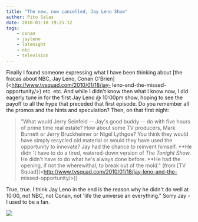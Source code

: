 ```yaml
---
title: "The new, now cancelled, Jay Leno Show"
author: Pito Salas
date: 2010-01-18 19:25:12
tags:
    - conan
    - jayleno
    - latenight
    - nbc
    - television
---
```



Finally I found someone expressing what I have been thinking about [the fracas
about NBC, Jay Leno, Conan O'Brien](<http://www.tvsquad.com/2010/01/18/jay-
leno-and-the-missed-opportunity/>) etc. etc. And while I didn't know then what
I know now, I did eagerly tune in for the first Jay Leno @ 10:00pm show,
hoping to see the payoff to all the hype that preceded that first episode. Do
you remember all the promos and the hints and speculation? Then, on that first
night:

> "What would Jerry Seinfeld -- Jay's good buddy -- do with five hours of
> prime time real estate? How about some TV producers, Mark Burnett or Jerry
> Bruckheimer or Nigel Lythgoe? You think they would have simply recycled old
> material or would they have used the opportunity to innovate? Jay had the
> chance to reinvent himself. **He didn 't have to do a tired, watered-down
> version of _The Tonight Show_. He didn't have to do what he's always done
> before. **He had the opening, if not the wherewithal, to break out of the
> mold." (from [TV Squad](<http://www.tvsquad.com/2010/01/18/jay-leno-and-the-
> missed-opportunity/>))

True, true. I think Jay Leno in the end is the reason why he didn't do well at
10:00, not NBC, not Conan, not 'life the universe an everything." Sorry Jay -
I used to be a fan.

![](https://i0.wp.com/img.zemanta.com/pixy.gif?w=584)


